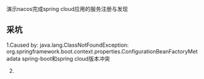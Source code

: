 演示nacos完成spring cloud应用的服务注册与发现

## 采坑
1.Caused by: java.lang.ClassNotFoundException: org.springframework.boot.context.properties.ConfigurationBeanFactoryMetadata
spring-boot和spring cloud版本冲突

2.